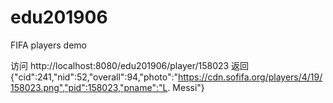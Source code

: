 # edu201906
FIFA players demo

访问 http://localhost:8080/edu201906/player/158023
返回 {"cid":241,"nid":52,"overall":94,"photo":"https://cdn.sofifa.org/players/4/19/158023.png","pid":158023,"pname":"L. Messi"}

